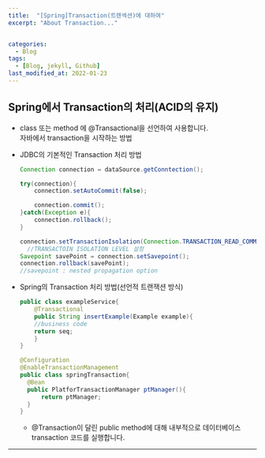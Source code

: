 ```yaml
---
title:  "[Spring]Transaction(트렌섹션)에 대하여"
excerpt: "About Transaction..."


categories:
  - Blog
tags:
  - [Blog, jekyll, Github]
last_modified_at: 2022-01-23
---
```


## Spring에서 Transaction의 처리(ACID의 유지)
- class 또는 method 에  @Transactional을 선언하여 사용합니다.  
자바에서 transaction을 시작하는 방법

- JDBC의 기본적인 Transaction 처리 방법
    ```java
    Connection connection = dataSource.getConntection();
    
    try(connection){
        connection.setAutoCommit(false);
    
        connection.commit();
    }catch(Exception e){
        connection.rollback();
    }

    connection.setTransactionIsolation(Connection.TRANSACTION_READ_COMMITTED);
      //TRANSACTOIN ISOLATION LEVEL 설정
    Savepoint savePoint = connection.setSavepoint();
    connection.rollback(savePoint);
    //savepoint : nested propagation option
    ```    

- Spring의 Transaction 처리 방법(선언적 트랜잭션 방식)
    ```java
    public class exampleService{
        @Transactional
        public String insertExample(Example example){
        //business code
        return seq;
        }
    }
    ```
    ```java
    @Configuration
    @EnableTransactionManagement
    public class springTransaction{
      @Bean
      public PlatforTransactionManager ptManager(){
          return ptManager;  
      }  
    }
    ```
  - @Transaction이 달린 public method에 대해 내부적으로 데이터베이스 transaction 코드를 실행합니다.
---